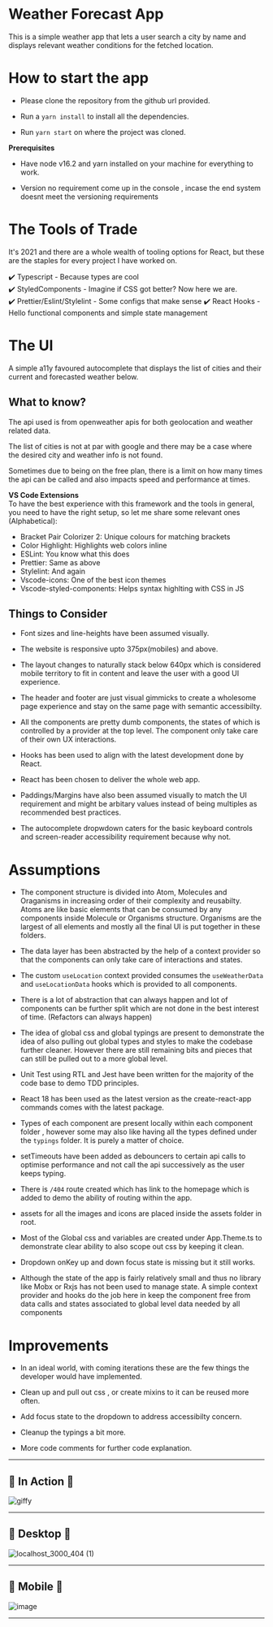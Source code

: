 # Weather Forecast App
This is a simple weather app that lets a user search a city by name and displays relevant weather conditions for the 
fetched location.

# How to start the app

- Please clone the repository from the github url provided.

- Run a `yarn install` to install all the dependencies.

- Run `yarn start` on where the project was cloned.




**Prerequisites**

- Have node v16.2 and yarn installed on your machine for everything to work.

- Version no requirement come up in the console , incase the end system doesnt meet the versioning requirements



# The Tools of Trade

It's 2021 and there are a whole wealth of tooling options for React, but these are the staples for every project I have worked on.  
  
✔️ Typescript - Because types are cool  
✔️ StyledComponents - Imagine if CSS got better? Now here we are.  
✔️ Prettier/Eslint/Stylelint - Some configs that make sense 
✔️ React Hooks - Hello functional components and simple state management  



# The UI 

A simple a11y favoured autocomplete that displays the list of cities and their current and forecasted weather below.



## What to know?  
The api used is from openweather apis for both geolocation and weather related data.

The list of cities is not at par with google and there may be a case where the desired city and weather info is not found.

Sometimes due to being on the free plan, there is a limit on how many times the api can be called and also impacts speed and performance at times.


**VS Code Extensions**  
To have the best experience with this framework and the tools in general, you need to have the right setup, so let me share some relevant ones (Alphabetical):

- Bracket Pair Colorizer 2: Unique colours for matching brackets
- Color Highlight: Highlights web colors inline
- ESLint: You know what this does
- Prettier: Same as above
- Stylelint: And again
- Vscode-icons: One of the best icon themes
- Vscode-styled-components: Helps syntax highlting with CSS in JS

## Things to Consider 

- Font sizes and line-heights have been assumed visually.

- The website is responsive upto 375px(mobiles) and above.

- The layout changes to naturally stack below 640px which is considered mobile territory to fit in content and leave the user with a good UI experience.

- The header and footer are just visual gimmicks to create a wholesome page experience and stay on the same page with semantic accessibilty.

- All the components are pretty dumb components, the states of which is controlled by a provider at the top level. The component only take care of their own UX interactions.

- Hooks has been used to align with the latest development done by React.

- React has been chosen to deliver the whole web app.

- Paddings/Margins have also been assumed visually to match the UI requirement and might be arbitary values instead of being multiples as recommended best practices.
  
- The autocomplete dropwdown caters for the basic keyboard controls and screen-reader accessibility requirement because why not.

# Assumptions

- The component structure is divided into Atom, Molecules and Oraganisms in increasing order of their complexity and reusabilty.
Atoms are like basic elements that can be consumed by any components inside Molecule or Organisms structure. Organisms are the largest of all elements and mostly all the final UI is put together in these folders.

- The data layer has been abstracted by the help of a context provider so that the components can only take care of interactions and states.

- The custom `useLocation` context provided consumes the `useWeatherData` and `useLocationData` hooks which is provided to all components.

- There is a lot of abstraction that can always happen and lot of components can be further split which are not done in the best interest of time. (Refactors can always happen)

- The idea of global css and global typings are present to demonstrate the idea of also pulling out global types and styles to make the codebase further cleaner. However there are still remaining bits and pieces that can still be pulled out to a more global level.

- Unit Test using RTL and Jest have been written for the majority of the code base to demo TDD principles.

- React 18 has been used as the latest version as the create-react-app commands comes with the latest package.

- Types of each component are present locally within each component folder , however some may also like having all the types defined under the `typings` folder. It is purely a matter of choice.

- setTimeouts have been added as debouncers to certain api calls to optimise performance and not call the api successively as the user keeps typing.

- There is `/404` route created which has link to the homepage which is added to demo the ability of routing within the app.

- assets for all the images and icons are placed inside the assets folder in root.

- Most of the Global css and variables are created under App.Theme.ts to demonstrate clear ability to also scope out css by keeping it clean.

- Dropdown onKey up and down focus state is missing but it still works. 

- Although the state of the app is fairly relatively small and thus no library like Mobx or Rxjs has not been used to manage state. A simple context provider and hooks do the job here in keep the component free from data calls and states associated to global level data needed by all components 


# Improvements

- In an ideal world, with coming iterations these are the few things the developer would have implemented.

- Clean up and pull out css , or create mixins to it can be reused more often.

- Add focus state to the dropdown to address accessibilty concern.

- Cleanup the typings a bit more.

- More code comments for further code explanation.


------------------------------------------------------------------------------------------------------------------------------------------------------------------
📸  In Action 📸 
------------------------------------------------------------------------------------------------------------------------------------------------------------------

![giffy](https://github.com/shreyan1993/weather-forecast-app/assets/86753021/f1043fbf-7390-4f61-8f49-19a1a5491a64)


------------------------------------------------------------------------------------------------------------------------------------------------------------------
📸  Desktop  📸
------------------------------------------------------------------------------------------------------------------------------------------------------------------
![localhost_3000_404 (1)](https://github.com/shreyan1993/weather-forecast-app/assets/86753021/8081a812-4934-4c9c-aadb-ab50d7cda64e)



------------------------------------------------------------------------------------------------------------------------------------------------------------------
📸  Mobile 📸 
------------------------------------------------------------------------------------------------------------------------------------------------------------------
![image](https://github.com/shreyan1993/weather-forecast-app/assets/86753021/145db53d-2c46-4363-9336-0e95fa3290a9)

------------------------------------------------------------------------------------------------------------------------------------------------------------------



